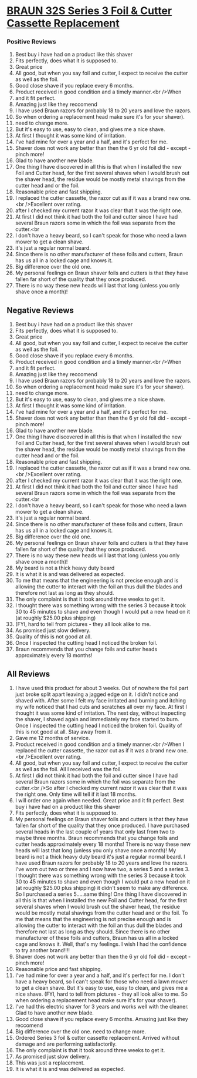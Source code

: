 # [BRAUN 32S Series 3 Foil &amp; Cutter Cassette Replacement](https://products.checkmycream.com/products/BRAUN-32S-Series-3-Foil-and-Cutter-Cassette-Replacement.html)

### Positive Reviews

<ol>
      <li>Best buy i have had on a product like this shaver</li>
      <li>Fits perfectly, does what it is supposed to.</li>
      <li>Great price</li>
      <li>All good, but when you say foil and cutter, I expect to receive the cutter as well as the foil.</li>
      <li>Good close shave if you replace every 6 months.</li>
      <li>Product received in good condition and a timely manner.&lt;br /&gt;When</li>
      <li>and it fit perfect.</li>
      <li>Amazing just like they reccomend</li>
      <li>I have used Braun razors for probably 18 to 20 years and love the razors.</li>
      <li>So when ordering a replacement head make sure it&#x27;s for your shaver).</li>
      <li>need to change more.</li>
      <li>But it&#x27;s easy to use, easy to clean, and gives me a nice shave.</li>
      <li>At first I thought it was some kind of irritation.</li>
      <li>I&#x27;ve had mine for over a year and a half, and it&#x27;s perfect for me.</li>
      <li>Shaver does not work any better than then the 6 yr old foil did - except - pinch more!</li>
      <li>Glad to have another new blade.</li>
      <li>One thing I have discovered in all this is that when I installed the new Foil and Cutter head, for the first several shaves when I would brush out the shaver head, the residue would be mostly metal shavings from the cutter head and or the foil.</li>
      <li>Reasonable price and fast shipping.</li>
      <li>I replaced the cutter cassette, the razor cut as if it was a brand new one.&lt;br /&gt;Excellent over rating.</li>
      <li>after I checked my current razor it was clear that it was the right one.  </li>
      <li>At first I did not think it had both the foil and cutter since I have had several Braun razors some in which the foil was separate from the cutter.&lt;br</li>
      <li>I don&#x27;t have a heavy beard, so I can&#x27;t speak for those who need a lawn mower to get a clean shave.</li>
      <li>it&#x27;s just a regular normal beard.</li>
      <li>Since there is no other manufacturer of these foils and cutters, Braun has us all in a locked cage and knows it.</li>
      <li>Big difference over the old one.</li>
      <li>My personal feelings on Braun shaver foils and cutters is that they have fallen far short of the quality that they once produced.</li>
      <li>There is no way these new heads will last that long (unless you only shave once a month)!</li>
</ol>


<h2>Negative Reviews</h2>
<ol>
<li> Best buy i have had on a product like this shaver</li>
<li> Fits perfectly, does what it is supposed to.</li>
<li> Great price</li>
<li> All good, but when you say foil and cutter, I expect to receive the cutter as well as the foil.</li>
<li> Good close shave if you replace every 6 months.</li>
<li> Product received in good condition and a timely manner.&lt;br /&gt;When</li>
<li> and it fit perfect.</li>
<li> Amazing just like they reccomend</li>
<li> I have used Braun razors for probably 18 to 20 years and love the razors.</li>
<li> So when ordering a replacement head make sure it&#x27;s for your shaver).</li>
<li> need to change more.</li>
<li> But it&#x27;s easy to use, easy to clean, and gives me a nice shave.</li>
<li> At first I thought it was some kind of irritation.</li>
<li> I&#x27;ve had mine for over a year and a half, and it&#x27;s perfect for me.</li>
<li> Shaver does not work any better than then the 6 yr old foil did - except - pinch more!</li>
<li> Glad to have another new blade.</li>
<li> One thing I have discovered in all this is that when I installed the new Foil and Cutter head, for the first several shaves when I would brush out the shaver head, the residue would be mostly metal shavings from the cutter head and or the foil.</li>
<li> Reasonable price and fast shipping.</li>
<li> I replaced the cutter cassette, the razor cut as if it was a brand new one.&lt;br /&gt;Excellent over rating.</li>
<li> after I checked my current razor it was clear that it was the right one.  </li>
<li> At first I did not think it had both the foil and cutter since I have had several Braun razors some in which the foil was separate from the cutter.&lt;br</li>
<li> I don&#x27;t have a heavy beard, so I can&#x27;t speak for those who need a lawn mower to get a clean shave.</li>
<li> it&#x27;s just a regular normal beard.</li>
<li> Since there is no other manufacturer of these foils and cutters, Braun has us all in a locked cage and knows it.</li>
<li> Big difference over the old one.</li>
<li> My personal feelings on Braun shaver foils and cutters is that they have fallen far short of the quality that they once produced.</li>
<li> There is no way these new heads will last that long (unless you only shave once a month)!</li>
<li> My beard is not a thick heavy duty beard</li>
<li> It is what it is and was delivered as expected.</li>
<li> To me that means that the engineering is not precise enough and is allowing the cutter to interact with the foil an thus dull the blades and therefore not last as long as they should.</li>
<li> The only complaint is that it took around three weeks to get it.</li>
<li> I thought there was something wrong with the series 3 because it took 30 to 45 minutes to shave and even though I would put a new head on it (at roughly $25.00 plus shipping)</li>
<li> (FYI, hard to tell from pictures - they all look alike to me.</li>
<li> As promised just slow delivery.</li>
<li> Quality of this is not good at all.</li>
<li> Once I inspected the cutting head I noticed the broken foil.</li>
<li> Braun recommends that you change foils and cutter heads approximately every 18 months!</li>
</ol>

<h2>All Reviews</h2>

<ol>
    <li> I have used this product for about 3 weeks. Out of nowhere the foil part just broke split apart leaving a jagged edge on it. I didn&#x27;t notice and shaved with. After some I felt my face irritated and burning and itching my wife noticed that I had cuts and scratches all over my face. At first I thought it was some kind of irritation. The next day, without inspecting the shaver, I shaved again and immediately my face started to burn. Once I inspected the cutting head I noticed the broken foil. Quality of this is not good at all. Stay away from it.</li>
    <li> Gave me 12 months of service.</li>
    <li> Product received in good condition and a timely manner.&lt;br /&gt;When I replaced the cutter cassette, the razor cut as if it was a brand new one.&lt;br /&gt;Excellent over rating.</li>
    <li> All good, but when you say foil and cutter, I expect to receive the cutter as well as the foil. All I received was the foil.</li>
    <li> At first I did not think it had both the foil and cutter since I have had several Braun razors some in which the foil was separate from the cutter.&lt;br /&gt;So after I checked my current razor it was clear that it was the right one.  Only time will tell if it last 18 months.</li>
    <li> I will order one again when needed. Great price and it fit perfect. Best buy i have had on a product like this shaver</li>
    <li> Fits perfectly, does what it is supposed to.</li>
    <li> My personal feelings on Braun shaver foils and cutters is that they have fallen far short of the quality that they once produced. I have purchased several heads in the last couple of years that only last from two to maybe three months. Braun recommends that you change foils and cutter heads approximately every 18 months! There is no way these new heads will last that long (unless you only shave once a month)! My beard is not a thick heavy duty beard it&#x27;s just a regular normal beard. I have used Braun razors for probably 18 to 20 years and love the razors. I&#x27;ve worn out two or three and I now have two, a series 5 and a series 3. I thought there was something wrong with the series 3 because it took 30 to 45 minutes to shave and even though I would put a new head on it (at roughly $25.00 plus shipping) it didn&#x27;t seem to make any difference. So I purchased a series 5.....same thing! One thing I have discovered in all this is that when I installed the new Foil and Cutter head, for the first several shaves when I would brush out the shaver head, the residue would be mostly metal shavings from the cutter head and or the foil. To me that means that the engineering is not precise enough and is allowing the cutter to interact with the foil an thus dull the blades and therefore not last as long as they should. Since there is no other manufacturer of these foils and cutters, Braun has us all in a locked cage and knows it. Well, that&#x27;s my feelings. I wish I had the confidence to try another brand!!!!</li>
    <li> Shaver does not work any better than then the 6 yr old foil did - except - pinch more!</li>
    <li> Reasonable price and fast shipping.</li>
    <li> I&#x27;ve had mine for over a year and a half, and it&#x27;s perfect for me. I don&#x27;t have a heavy beard, so I can&#x27;t speak for those who need a lawn mower to get a clean shave. But it&#x27;s easy to use, easy to clean, and gives me a nice shave. (FYI, hard to tell from pictures - they all look alike to me. So when ordering a replacement head make sure it&#x27;s for your shaver).</li>
    <li> I&#x27;ve had this electric shaver for 3 years and works well with the cleaner. Glad to have another new blade.</li>
    <li> Good close shave if you replace every 6 months. Amazing just like they reccomend</li>
    <li> Big difference over the old one. need to change more.</li>
    <li> Ordered Series 3 foil &amp; cutter cassette replacement. Arrived without damage and are performing satisfactorily.</li>
    <li> The only complaint is that it took around three weeks to get it.</li>
    <li> As promised just slow delivery.</li>
    <li> This was just a replacement.</li>
    <li> It is what it is and was delivered as expected.</li>
</ol>




